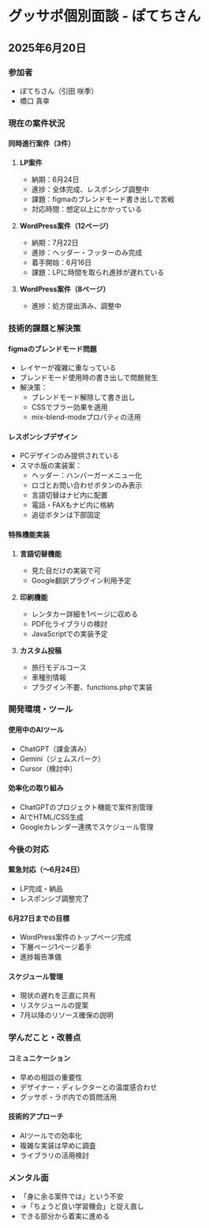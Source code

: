# グッサポ個別面談 - ぽてちさん
## 2025年6月20日

### 参加者
- ぽてちさん（引田 咲季）
- 橋口 真幸

### 現在の案件状況

#### 同時進行案件（3件）
1. **LP案件**
   - 納期：6月24日
   - 進捗：全体完成、レスポンシブ調整中
   - 課題：figmaのブレンドモード書き出しで苦戦
   - 対応時間：想定以上にかかっている

2. **WordPress案件（12ページ）**
   - 納期：7月22日
   - 進捗：ヘッダー・フッターのみ完成
   - 着手開始：6月16日
   - 課題：LPに時間を取られ進捗が遅れている

3. **WordPress案件（8ページ）**
   - 進捗：処方提出済み、調整中

### 技術的課題と解決策

#### figmaのブレンドモード問題
- レイヤーが複雑に重なっている
- ブレンドモード使用時の書き出しで問題発生
- 解決策：
  - ブレンドモード解除して書き出し
  - CSSでブラー効果を適用
  - mix-blend-modeプロパティの活用

#### レスポンシブデザイン
- PCデザインのみ提供されている
- スマホ版の実装案：
  - ヘッダー：ハンバーガーメニュー化
  - ロゴとお問い合わせボタンのみ表示
  - 言語切替はナビ内に配置
  - 電話・FAXもナビ内に格納
  - 追従ボタンは下部固定

#### 特殊機能実装
1. **言語切替機能**
   - 見た目だけの実装で可
   - Google翻訳プラグイン利用予定

2. **印刷機能**
   - レンタカー詳細を1ページに収める
   - PDF化ライブラリの検討
   - JavaScriptでの実装予定

3. **カスタム投稿**
   - 旅行モデルコース
   - 車種別情報
   - プラグイン不要、functions.phpで実装

### 開発環境・ツール

#### 使用中のAIツール
- ChatGPT（課金済み）
- Gemini（ジェムスパーク）
- Cursor（検討中）

#### 効率化の取り組み
- ChatGPTのプロジェクト機能で案件別管理
- AIでHTML/CSS生成
- Googleカレンダー連携でスケジュール管理

### 今後の対応

#### 緊急対応（〜6月24日）
- LP完成・納品
- レスポンシブ調整完了

#### 6月27日までの目標
- WordPress案件のトップページ完成
- 下層ページ1ページ着手
- 進捗報告準備

#### スケジュール管理
- 現状の遅れを正直に共有
- リスケジュールの提案
- 7月以降のリソース確保の説明

### 学んだこと・改善点

#### コミュニケーション
- 早めの相談の重要性
- デザイナー・ディレクターとの温度感合わせ
- グッサポ・ラボ内での質問活用

#### 技術的アプローチ
- AIツールでの効率化
- 複雑な実装は早めに調査
- ライブラリの活用検討

### メンタル面
- 「身に余る案件では」という不安
- →「ちょうど良い学習機会」と捉え直し
- できる部分から着実に進める